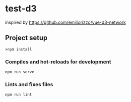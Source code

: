 # test-d3

inspired by https://github.com/emiliorizzo/vue-d3-network

## Project setup

```
>npm install
```

### Compiles and hot-reloads for development

```
npm run serve
```

### Lints and fixes files

```
npm run lint
```

